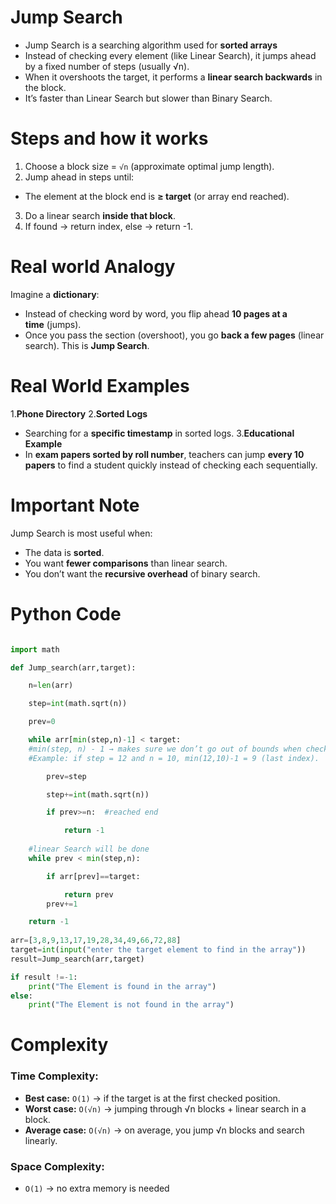# Jump Search

- Jump Search is a searching algorithm used for **sorted arrays**
- Instead of checking every element (like Linear Search), it jumps ahead by a fixed number of steps (usually √n).
- When it overshoots the target, it performs a **linear search backwards** in the block.
- It’s faster than Linear Search but slower than Binary Search.
# Steps and how it works

1. Choose a block size = `√n` (approximate optimal jump length).
2. Jump ahead in steps until:
- The element at the block end is **≥ target** (or array end reached).
3. Do a linear search **inside that block**.
4. If found → return index, else → return -1.
# Real world Analogy

Imagine a **dictionary**:

- Instead of checking word by word, you flip ahead **10 pages at a time** (jumps).
- Once you pass the section (overshoot), you go **back a few pages** (linear search). 
   This is **Jump Search**.
# Real World Examples

1.**Phone Directory**
2.**Sorted Logs**
- Searching for a **specific timestamp** in sorted logs.
3.**Educational Example**
- In **exam papers sorted by roll number**, teachers can jump **every 10 papers** to find a student quickly instead of checking each sequentially.
# Important Note
  
Jump Search is most useful when:

- The data is **sorted**.
- You want **fewer comparisons** than linear search.
- You don’t want the **recursive overhead** of binary search.

# Python Code

```python

import math

def Jump_search(arr,target):

    n=len(arr)

    step=int(math.sqrt(n))

    prev=0

    while arr[min(step,n)-1] < target:
    #min(step, n) - 1 → makes sure we don’t go out of bounds when checking.
    #Example: if step = 12 and n = 10, min(12,10)-1 = 9 (last index).

        prev=step

        step+=int(math.sqrt(n))

        if prev>=n:  #reached end

            return -1
            
    #linear Search will be done
    while prev < min(step,n):

        if arr[prev]==target:

            return prev
        prev+=1

    return -1
    
arr=[3,8,9,13,17,19,28,34,49,66,72,88]
target=int(input("enter the target element to find in the array"))
result=Jump_search(arr,target)

if result !=-1:
    print("The Element is found in the array")
else:
    print("The Element is not found in the array")
```

# Complexity

### **Time Complexity:**
- **Best case:** `O(1)` → if the target is at the first checked position.
- **Worst case:** `O(√n)` → jumping through √n blocks + linear search in a block.    
- **Average case:** `O(√n)` → on average, you jump √n blocks and search linearly.
### **Space Complexity:** 
- `O(1)` → no extra memory is needed

